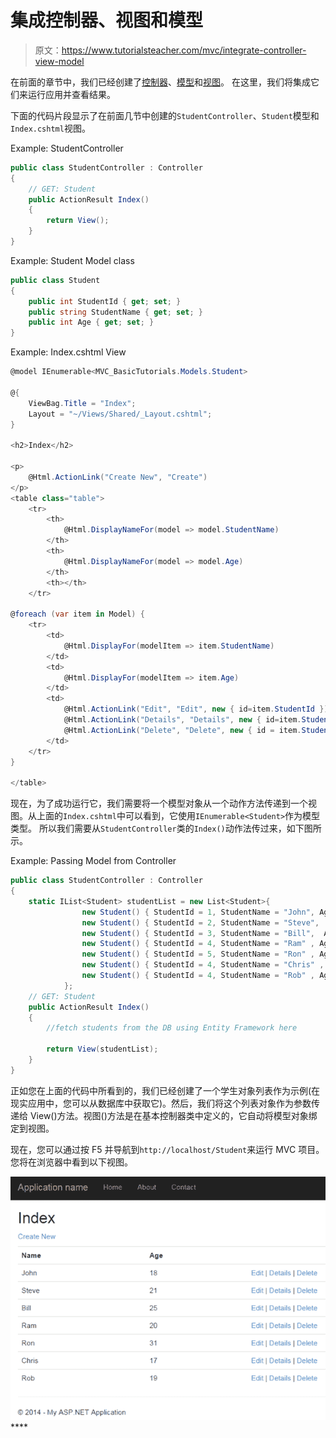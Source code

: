 # 集成控制器、视图和模型

> 原文：<https://www.tutorialsteacher.com/mvc/integrate-controller-view-model>

在前面的章节中，我们已经创建了[控制器](/mvc/mvc-controller)、[模型](/mvc/mvc-model)和[视图](/mvc/mvc-view)。 在这里，我们将集成它们来运行应用并查看结果。

下面的代码片段显示了在前面几节中创建的`StudentController`、`Student`模型和`Index.cshtml`视图。

Example: StudentController 

```cs
public class StudentController : Controller
{
    // GET: Student
    public ActionResult Index()
    {
        return View();
    }
} 
```

Example: Student Model class 

```cs
public class Student
{
    public int StudentId { get; set; }
    public string StudentName { get; set; }
    public int Age { get; set; }
} 
```

Example: Index.cshtml View 

```cs
@model IEnumerable<MVC_BasicTutorials.Models.Student>

@{
    ViewBag.Title = "Index";
    Layout = "~/Views/Shared/_Layout.cshtml";
}

<h2>Index</h2>

<p>
    @Html.ActionLink("Create New", "Create")
</p>
<table class="table">
    <tr>
        <th>
            @Html.DisplayNameFor(model => model.StudentName)
        </th>
        <th>
            @Html.DisplayNameFor(model => model.Age)
        </th>
        <th></th>
    </tr>

@foreach (var item in Model) {
    <tr>
        <td>
            @Html.DisplayFor(modelItem => item.StudentName)
        </td>
        <td>
            @Html.DisplayFor(modelItem => item.Age)
        </td>
        <td>
            @Html.ActionLink("Edit", "Edit", new { id=item.StudentId }) |
            @Html.ActionLink("Details", "Details", new { id=item.StudentId  }) |
            @Html.ActionLink("Delete", "Delete", new { id = item.StudentId })
        </td>
    </tr>
}

</table>
```

现在，为了成功运行它，我们需要将一个模型对象从一个动作方法传递到一个视图。从上面的`Index.cshtml`中可以看到，它使用`IEnumerable<Student>`作为模型类型。 所以我们需要从`StudentController`类的`Index()`动作法传过来，如下图所示。

Example: Passing Model from Controller 

```cs
public class StudentController : Controller
{
    static IList<Student> studentList = new List<Student>{ 
                new Student() { StudentId = 1, StudentName = "John", Age = 18 } ,
                new Student() { StudentId = 2, StudentName = "Steve",  Age = 21 } ,
                new Student() { StudentId = 3, StudentName = "Bill",  Age = 25 } ,
                new Student() { StudentId = 4, StudentName = "Ram" , Age = 20 } ,
                new Student() { StudentId = 5, StudentName = "Ron" , Age = 31 } ,
                new Student() { StudentId = 4, StudentName = "Chris" , Age = 17 } ,
                new Student() { StudentId = 4, StudentName = "Rob" , Age = 19 } 
            };
    // GET: Student
    public ActionResult Index()
    {
        //fetch students from the DB using Entity Framework here

        return View(studentList);
    }
} 
```

正如您在上面的代码中所看到的，我们已经创建了一个学生对象列表作为示例(在现实应用中，您可以从数据库中获取它)。然后，我们将这个列表对象作为参数传递给 View()方法。视图()方法是在基本控制器类中定义的，它自动将模型对象绑定到视图。

现在，您可以通过按 F5 并导航到`http://localhost/Student`来运行 MVC 项目。您将在浏览器中看到以下视图。

[![View Page in Browser](img/a353c7ae3163145f369cc8c6ee43c275.png)](../../Content/images/mvc/index-view.png)****